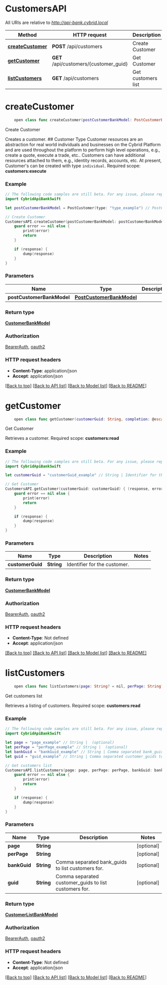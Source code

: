# CustomersAPI

All URIs are relative to *http://api-bank.cybrid.local*

Method | HTTP request | Description
------------- | ------------- | -------------
[**createCustomer**](CustomersAPI.md#createcustomer) | **POST** /api/customers | Create Customer
[**getCustomer**](CustomersAPI.md#getcustomer) | **GET** /api/customers/{customer_guid} | Get Customer
[**listCustomers**](CustomersAPI.md#listcustomers) | **GET** /api/customers | Get customers list


# **createCustomer**
```swift
    open class func createCustomer(postCustomerBankModel: PostCustomerBankModel, completion: @escaping (_ data: CustomerBankModel?, _ error: Error?) -> Void)
```

Create Customer

Creates a customer.  ## Customer Type  Customer resources are an abstraction for real world individuals and businesses on the Cybrid Platform and are used throughout the platform to perform high level operations, e.g., create a quote, execute a trade, etc..  Customers can have additional resources attached to them, e.g., identity records, accounts, etc.  At present, Customer's can be created with type `individual`.    Required scope: **customers:execute**

### Example
```swift
// The following code samples are still beta. For any issue, please report via http://github.com/OpenAPITools/openapi-generator/issues/new
import CybridApiBankSwift

let postCustomerBankModel = PostCustomer(type: "type_example") // PostCustomerBankModel | 

// Create Customer
CustomersAPI.createCustomer(postCustomerBankModel: postCustomerBankModel) { (response, error) in
    guard error == nil else {
        print(error)
        return
    }

    if (response) {
        dump(response)
    }
}
```

### Parameters

Name | Type | Description  | Notes
------------- | ------------- | ------------- | -------------
 **postCustomerBankModel** | [**PostCustomerBankModel**](PostCustomerBankModel.md) |  | 

### Return type

[**CustomerBankModel**](CustomerBankModel.md)

### Authorization

[BearerAuth](../README.md#BearerAuth), [oauth2](../README.md#oauth2)

### HTTP request headers

 - **Content-Type**: application/json
 - **Accept**: application/json

[[Back to top]](#) [[Back to API list]](../README.md#documentation-for-api-endpoints) [[Back to Model list]](../README.md#documentation-for-models) [[Back to README]](../README.md)

# **getCustomer**
```swift
    open class func getCustomer(customerGuid: String, completion: @escaping (_ data: CustomerBankModel?, _ error: Error?) -> Void)
```

Get Customer

Retrieves a customer.  Required scope: **customers:read**

### Example
```swift
// The following code samples are still beta. For any issue, please report via http://github.com/OpenAPITools/openapi-generator/issues/new
import CybridApiBankSwift

let customerGuid = "customerGuid_example" // String | Identifier for the customer.

// Get Customer
CustomersAPI.getCustomer(customerGuid: customerGuid) { (response, error) in
    guard error == nil else {
        print(error)
        return
    }

    if (response) {
        dump(response)
    }
}
```

### Parameters

Name | Type | Description  | Notes
------------- | ------------- | ------------- | -------------
 **customerGuid** | **String** | Identifier for the customer. | 

### Return type

[**CustomerBankModel**](CustomerBankModel.md)

### Authorization

[BearerAuth](../README.md#BearerAuth), [oauth2](../README.md#oauth2)

### HTTP request headers

 - **Content-Type**: Not defined
 - **Accept**: application/json

[[Back to top]](#) [[Back to API list]](../README.md#documentation-for-api-endpoints) [[Back to Model list]](../README.md#documentation-for-models) [[Back to README]](../README.md)

# **listCustomers**
```swift
    open class func listCustomers(page: String? = nil, perPage: String? = nil, bankGuid: String? = nil, guid: String? = nil, completion: @escaping (_ data: CustomerListBankModel?, _ error: Error?) -> Void)
```

Get customers list

Retrieves a listing of customers.  Required scope: **customers:read**

### Example
```swift
// The following code samples are still beta. For any issue, please report via http://github.com/OpenAPITools/openapi-generator/issues/new
import CybridApiBankSwift

let page = "page_example" // String |  (optional)
let perPage = "perPage_example" // String |  (optional)
let bankGuid = "bankGuid_example" // String | Comma separated bank_guids to list customers for. (optional)
let guid = "guid_example" // String | Comma separated customer_guids to list customers for. (optional)

// Get customers list
CustomersAPI.listCustomers(page: page, perPage: perPage, bankGuid: bankGuid, guid: guid) { (response, error) in
    guard error == nil else {
        print(error)
        return
    }

    if (response) {
        dump(response)
    }
}
```

### Parameters

Name | Type | Description  | Notes
------------- | ------------- | ------------- | -------------
 **page** | **String** |  | [optional] 
 **perPage** | **String** |  | [optional] 
 **bankGuid** | **String** | Comma separated bank_guids to list customers for. | [optional] 
 **guid** | **String** | Comma separated customer_guids to list customers for. | [optional] 

### Return type

[**CustomerListBankModel**](CustomerListBankModel.md)

### Authorization

[BearerAuth](../README.md#BearerAuth), [oauth2](../README.md#oauth2)

### HTTP request headers

 - **Content-Type**: Not defined
 - **Accept**: application/json

[[Back to top]](#) [[Back to API list]](../README.md#documentation-for-api-endpoints) [[Back to Model list]](../README.md#documentation-for-models) [[Back to README]](../README.md)

